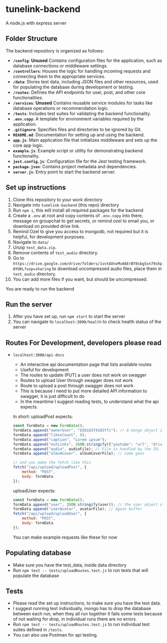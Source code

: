 # tunelink-backend
A node.js with express server

## Folder Structure  

The backend repository is organized as follows:

- **`/config`**: **Unused** Contains configuration files for the application, such as database connections or middleware settings.  
- **`/controllers`**: Houses the logic for handling incoming requests and connecting them to the appropriate services.  
- **`/data`**: Stores test data, including JSON files and other resources, used for populating the database during development or testing.  
- **`/routes`**: Defines the API endpoints for user, post, and other core functionalities.  
- **`/services`**: **Unused** Contains reusable service modules for tasks like database operations or recommendation logic.  
- **`/tests`**: Includes test suites for validating the backend functionality.  
- **`.env.copy`**: A template for environment variables required by the application.  
- **`.gitignore`**: Specifies files and directories to be ignored by Git.  
- **`README.md`**: Documentation for setting up and using the backend.  
- **`app.js`**: Main application file that initializes middleware and sets up the core app logic.  
- **`example.js`**: Example script or utility for demonstrating backend functionality.  
- **`jest.config.js`**: Configuration file for the Jest testing framework.  
- **`package.json`**: Contains project metadata and dependencies.  
- **`server.js`**: Entry point to start the backend server.

## Set up instructions

1. Clone this repository to your work directory
2. Navigate into `tunelink-backend` (this repo) directory
3. Run `npm i`, this will install all required packages for the backend
4. Create a `.env` at root and copy contents of `.env.copy` into there, message on groupchat to get secrets, or remind ozel to email you, or download on provided drive link.
5. Remind Ozel to give you access to mongodb, not required but it is helpful, for development purposes.
6. Navigate to `data/`
7. Unzip `test_data.zip`.
8. Remove contents of `test_audio` directory.
9. Go to `https://drive.google.com/drive/folders/1vvtAXnvMvA6ErBT0sbgSsn79shp8YUKL?usp=sharing` to download uncompressed audio files, place them in `test_audio` directory.
10. You can add more files if you want, but should be uncompressed.

You are ready to run the backend

## Run the server

1. After you have set up, run `npm start` to start the server
2. You can navigate to `localhost:3000/health` to check health status of the server

## Routes For Development, developers please read
- `localhost:3000/api-docs`
    - An interactive api documentation page that lists available routes
    - Useful for development
    - The routes to update (PUT) a user does not work on swagger
    - Routes to upload User through swagger does not work
    - Route to upload a post through swagger does not work
    - This is because I need to put more detailed API information to swagger, it is just difficult to do
    - In the meantime I suggest reading tests, to understand what the api expects.

    In short:
    uploadPost expects:
    ```js
    const formData = new FormData();
    formData.append("ownerUser", "83610374183ffc"); // A mongo object if
    formData.append("likesCount", 0);
    formData.append("caption", "Lorem ipsum");
    formData.append("outLinks", JSON.stringify({"youtube": "url", "drive": "url"})); // etc
    formData.append("audio", audioFile); // File is handled by the IO, but basically it must be read to buffer, than you pass in the buffer
    formData.append("albumCover", albumCoverFile); // Same goes

    // and you make the fetch like this
    fetch("/api/upload/uploadPost", {
        method: "POST",
        body: formData
    });
    ```

    uploadUser expects:
    ```js
    const formData = new FormData();
    formData.append("user", JSON.stringify(user)); // the user object should have the required fields, you can see a template of it in the json test data
    formData.append("userAvatar", avatarFile); // Again buffer
    fetch("/api/upload/uploadUser", {
        method: "POST",
        body: formData
    });
    ```

    You can make example requests like these for now

## Populating database
- Make sure you have the test_data, inside data directory
- Run `npm test -- tests/uploadRoutes.test.js` to run tests that will populate the database

## Tests
- Please read the set up instructions, to make sure you have the test data.
- I suggest running test individually, mongo has to drop the database between each run, when they all run together it fails some tests because of not waiting for drop, in individual runs there are no errors.
- Run `npm test -- tests/uploadRoutes.test.js` to run individual test suites defined in `/tests`.
- You can also use Postman for api testing.
